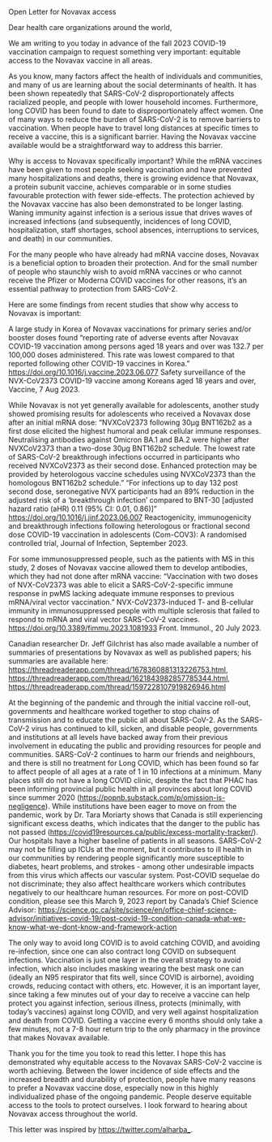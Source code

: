 Open Letter for Novavax access

Dear health care organizations around the world,

We am writing to you today in advance of the fall 2023 COVID-19 vaccination
campaign to request something very important: equitable access to the Novavax
vaccine in all areas.

As you know, many factors affect the health of individuals and communities, and
many of us are learning about the social determinants of health. It has been
shown repeatedly that SARS-CoV-2 disproportionately affects racialized people,
and people with lower household incomes. Furthermore, long COVID has been found
to date to disproportionately affect women. One of many ways to reduce the
burden of SARS-CoV-2 is to remove barriers to vaccination. When people have to
travel long distances at specific times to receive a vaccine, this is a
significant barrier. Having the Novavax vaccine available would be a
straightforward way to address this barrier.

Why is access to Novavax specifically important? While the mRNA vaccines have
been given to most people seeking vaccination and have prevented many
hospitalizations and deaths, there is growing evidence that Novavax, a protein
subunit vaccine, achieves  comparable or in some studies favourable protection
with fewer side-effects. The protection achieved by the Novavax vaccine has also
been demonstrated to be longer lasting. Waning immunity against infection is a
serious issue that drives waves of increased infections (and subsequently,
incidences of long COVID, hospitalization, staff shortages, school absences,
interruptions to services, and death) in our communities.

For the many people who have already had mRNA vaccine doses, Novavax is a
beneficial option to broaden their protection. And for the small number of
people who staunchly wish to avoid mRNA vaccines or who cannot receive the
Pfizer or Moderna COVID vaccines for other reasons, it’s an essential pathway to
protection from SARS-CoV-2.

Here are some findings from recent studies that show why access to Novavax is
important:

A large study in Korea of Novavax vaccinations for primary series and/or booster
doses found “reporting rate of adverse events after Novavax COVID-19 vaccination
among persons aged 18 years and over was 132.7 per 100,000 doses administered.
This rate was lowest compared to that reported following other COVID-19 vaccines
in Korea.” <https://doi.org/10.1016/j.vaccine.2023.06.077> Safety surveillance of
the NVX-CoV2373 COVID-19 vaccine among Koreans aged 18 years and over, Vaccine,
7 Aug 2023.

While Novavax is not yet generally available for adolescents, another study
showed promising results for adolescents who received a Novavax dose after an
initial mRNA dose: “NVXCoV2373 following 30µg BNT162b2 as a first dose elicited
the highest humoral and peak cellular immune responses. Neutralising antibodies
against Omicron BA.1 and BA.2 were higher after NVXCoV2373 than a two-dose 30µg
BNT162b2 schedule. The lowest rate of SARS-CoV-2 breakthrough infections
occurred in participants who received NVXCoV2373 as their second dose. Enhanced
protection may be provided by heterologous vaccine schedules using NVXCoV2373
than the homologous BNT162b2 schedule.” “For infections up to day 132 post
second dose, seronegative NVX participants had an 89% reduction in the adjusted
risk of a ‘breakthrough infection’ compared to BNT-30 [adjusted hazard ratio
(aHR) 0.11 (95% CI: 0.01, 0.86)]” <https://doi.org/10.1016/j.jinf.2023.06.007>
Reactogenicity, immunogenicity and breakthrough infections following
heterologous or fractional second dose COVID-19 vaccination in adolescents
(Com-COV3): A randomised controlled trial, Journal of Infection, September 2023. 

For some immunosuppressed people, such as the patients with MS in this study, 2
doses of Novavax vaccine allowed them to develop antibodies, which they had not
done after mRNA vaccine: “Vaccination with two doses of NVX-CoV2373 was able to
elicit a SARS-CoV-2-specific immune response in pwMS lacking adequate immune
responses to previous mRNA/viral vector vaccination.” NVX-CoV2373-induced T- and
B-cellular immunity in immunosuppressed people with multiple sclerosis that
failed to respond to mRNA and viral vector SARS-CoV-2 vaccines.
<https://doi.org/10.3389/fimmu.2023.1081933> Front. Immunol., 20 July 2023.

Canadian researcher Dr. Jeff Gilchrist has also made available a number of
summaries of presentations by Novavax as well as published papers; his summaries
are available here:
<https://threadreaderapp.com/thread/1678360881313226753.html>,
<https://threadreaderapp.com/thread/1621843982857785344.html>,
<https://threadreaderapp.com/thread/1597228107919826946.html>

At the beginning of the pandemic and through the initial vaccine roll-out,
governments and healthcare worked together to stop chains of transmission and to
educate the public all about SARS-CoV-2. As the SARS-CoV-2 virus has continued
to kill, sicken, and disable people, governments and institutions at all levels
have backed away from their previous involvement in educating the public and
providing resources for people and communities. SARS-CoV-2 continues to harm our
friends and neighbours, and there is still no treatment for Long COVID, which
has been found so far to affect people of all ages at a rate of 1 in 10
infections at a minimum. Many places still do not have a long COVID clinic,
despite the fact that PHAC has been informing provincial public health in all
provinces about long COVID since summer 2020
(<https://popnb.substack.com/p/omission-is-negligence>). While institutions have
been eager to move on from the pandemic, work by Dr. Tara Moriarty shows that
Canada is still experiencing significant excess deaths, which indicates that the
danger to the public has not passed
(<https://covid19resources.ca/public/excess-mortality-tracker/>). Our hospitals
have a higher baseline of patients in all seasons. SARS-CoV-2 may not be filling
up ICUs at the moment, but it contributes to ill health in our communities by
rendering people significantly more susceptible to diabetes, heart problems, and
strokes - among other undesirable impacts from this virus which affects our
vascular system. Post-COVID sequelae do not discriminate; they also affect
healthcare workers which contributes negatively to our healthcare human
resources. For more on post-COVID condition, please see this March 9, 2023
report by Canada’s Chief Science Advisor:
<https://science.gc.ca/site/science/en/office-chief-science-advisor/initiatives-covid-19/post-covid-19-condition-canada-what-we-know-what-we-dont-know-and-framework-action>

The only way to avoid long COVID is to avoid catching COVID, and avoiding
re-infection, since one can also contract long COVID on subsequent infections.
Vaccination is just one layer in the overall strategy to avoid infection, which
also includes masking wearing the best mask one can (ideally an N95 respirator
that fits well, since COVID is airborne), avoiding crowds, reducing contact with
others, etc. However, it is an important layer, since taking a few minutes out
of your day to receive a vaccine can help protect you against infection, serious
illness, protects (minimally, with today’s vaccines) against long COVID, and
very well against hospitalization and death from COVID. Getting a vaccine every
6 months should only take a few minutes, not a 7-8 hour return trip to the only
pharmacy in the province that makes Novavax available. 

Thank you for the time you took to read this letter. I hope this has
demonstrated why equitable access to the Novavax SARS-CoV-2 vaccine is worth
achieving. Between the lower incidence of side effects and the increased breadth
and durability of protection, people have many reasons to prefer a Novavax
vaccine dose, especially now in this highly individualized phase of the ongoing
pandemic. People deserve equitable access to the tools to protect ourselves. I
look forward to hearing about Novavax access throughout the world.

This letter was inspired by <https://twitter.com/alharba_>.
